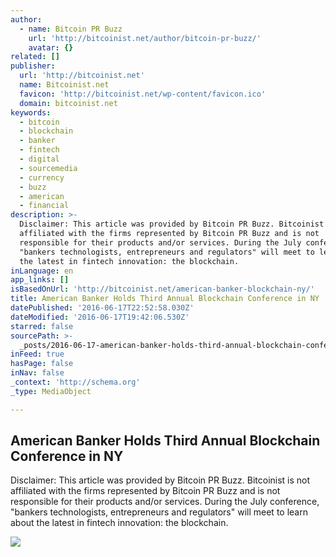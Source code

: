 ```yaml
---
author:
  - name: Bitcoin PR Buzz
    url: 'http://bitcoinist.net/author/bitcoin-pr-buzz/'
    avatar: {}
related: []
publisher:
  url: 'http://bitcoinist.net'
  name: Bitcoinist.net
  favicon: 'http://bitcoinist.net/wp-content/favicon.ico'
  domain: bitcoinist.net
keywords:
  - bitcoin
  - blockchain
  - banker
  - fintech
  - digital
  - sourcemedia
  - currency
  - buzz
  - american
  - financial
description: >-
  Disclaimer: This article was provided by Bitcoin PR Buzz. Bitcoinist is not
  affiliated with the firms represented by Bitcoin PR Buzz and is not
  responsible for their products and/or services. During the July conference,
  "bankers technologists, entrepreneurs and regulators" will meet to learn about
  the latest in fintech innovation: the blockchain.
inLanguage: en
app_links: []
isBasedOnUrl: 'http://bitcoinist.net/american-banker-blockchain-ny/'
title: American Banker Holds Third Annual Blockchain Conference in NY
datePublished: '2016-06-17T22:52:58.030Z'
dateModified: '2016-06-17T19:42:06.530Z'
starred: false
sourcePath: >-
  _posts/2016-06-17-american-banker-holds-third-annual-blockchain-conference-in.md
inFeed: true
hasPage: false
inNav: false
_context: 'http://schema.org'
_type: MediaObject

---
```

<article style=""><h1>American Banker Holds Third Annual Blockchain Conference in NY</h1><p>Disclaimer: This article was provided by Bitcoin PR Buzz. Bitcoinist is not affiliated with the firms represented by Bitcoin PR Buzz and is not responsible for their products and/or services. During the July conference, "bankers technologists, entrepreneurs and regulators" will meet to learn about the latest in fintech innovation: the blockchain.</p><img src="http://bitcoinist.net/wp-content/uploads/2016/06/American-Banker-Conference.jpg" /></article>